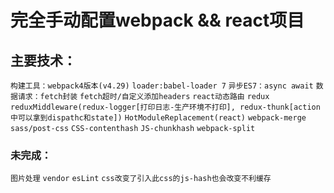 # 完全手动配置webpack && react项目
## 主要技术：
```构建工具：webpack4版本(v4.29)```
```loader:babel-loader 7```
```异步ES7：async await```
```数据请求：fetch封装```
```fetch超时/自定义添加headers```
```react动态路由```
```redux```
```reduxMiddleware(redux-logger[打印日志-生产环境不打印], redux-thunk[action中可以拿到dispathc和state])```
```HotModuleReplacement(react)```
```webpack-merge```
```sass/post-css```
```CSS-contenthash```
```JS-chunkhash```
```webpack-split```
### 未完成：
```图片处理```
```vendor```
```esLint```
```css改变了引入此css的js-hash也会改变不利缓存```